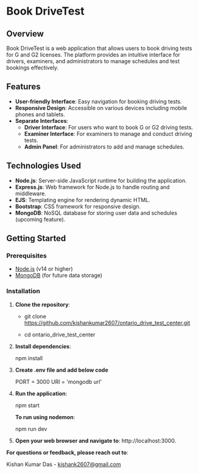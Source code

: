 ﻿# Book DriveTest

## Overview

Book DriveTest is a web application that allows users to book driving tests for G and G2 licenses. The platform provides an intuitive interface for drivers, examiners, and administrators to manage schedules and test bookings effectively.

## Features

- **User-friendly Interface**: Easy navigation for booking driving tests.
- **Responsive Design**: Accessible on various devices including mobile phones and tablets.
- **Separate Interfaces**:
  - **Driver Interface**: For users who want to book G or G2 driving tests.
  - **Examiner Interface**: For examiners to manage and conduct driving tests.
  - **Admin Panel**: For administrators to add and manage schedules.

## Technologies Used

- **Node.js**: Server-side JavaScript runtime for building the application.
- **Express.js**: Web framework for Node.js to handle routing and middleware.
- **EJS**: Templating engine for rendering dynamic HTML.
- **Bootstrap**: CSS framework for responsive design.
- **MongoDB**: NoSQL database for storing user data and schedules (upcoming feature).

## Getting Started

### Prerequisites

- [Node.js](https://nodejs.org/en/download/) (v14 or higher)
- [MongoDB](https://www.mongodb.com/try/download/community) (for future data storage)

### Installation

1. **Clone the repository**:

    - git clone https://github.com/kishankumar2607/ontario_drive_test_center.git
   
    - cd ontario_drive_test_center

2. **Install dependencies**:

   npm install

3. **Create .env file and add below code**

   PORT = 3000
   URI = 'mongodb url'

3. **Run the application**:

   npm start

   **To run using nodemon**:
   
   npm run dev

5. **Open your web browser and navigate to**: http://localhost:3000.


**For questions or feedback, please reach out to**:

Kishan Kumar Das - kishank2607@gmail.com
